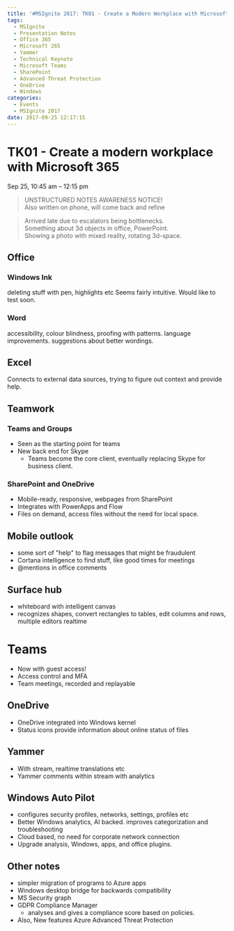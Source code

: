 ```yaml
---
title: '#MSIgnite 2017: TK01 - Create a Modern Workplace with Microsoft 365'
tags:
  - MSIgnite
  - Presentation Notes
  - Office 365
  - Microsoft 265
  - Yammer
  - Technical Keynote
  - Microsoft Teams
  - SharePoint
  - Advanced Threat Protection
  - OneDrive
  - Windows
categories:
  - Events
  - MSIgnite 2017
date: 2017-09-25 12:17:15
---
```


# TK01 - Create a modern workplace with Microsoft 365

Sep 25, 10:45 am – 12:15 pm

>UNSTRUCTURED NOTES AWARENESS NOTICE!  
Also written on phone, will come back and refine

>Arrived late due to escalators being bottlenecks.  
Something about 3d objects in office, PowerPoint.  
Showing a photo with mixed reality, rotating 3d-space. 

## Office

### Windows Ink

deleting stuff with pen, highlights etc
Seems fairly intuitive. Would like to test soon.

### Word

accessibility, colour blindness, proofing with patterns.
language improvements. suggestions about better wordings. 

## Excel

Connects to external data sources, trying to figure out context and provide help.

## Teamwork

### Teams and Groups

- Seen as the starting point for teams
- New back end for Skype
    - Teams become the core client, eventually replacing Skype for business client.

### SharePoint and OneDrive

- Mobile-ready, responsive, webpages from SharePoint
- Integrates with PowerApps and Flow
- Files on demand, access files without the need for local space.

## Mobile outlook

- some sort of "help" to flag messages that might be fraudulent
- Cortana intelligence to find stuff, like good times for meetings
- @mentions in office comments

## Surface hub

- whiteboard with intelligent canvas
- recognizes shapes, convert rectangles to tables, edit columns and rows, multiple editors realtime

# Teams

- Now with guest access!
- Access control and MFA
- Team meetings, recorded and replayable

## OneDrive

- OneDrive integrated into Windows kernel
- Status icons provide information about online status of files

## Yammer

- With stream, realtime translations etc
- Yammer comments within stream with analytics

## Windows Auto Pilot

- configures security profiles, networks, settings, profiles etc
- Better Windows analytics, AI backed. improves categorization and troubleshooting
- Cloud based, no need for corporate network connection
- Upgrade analysis, Windows, apps, and office plugins.

## Other notes

- simpler migration of programs to Azure apps
- Windows desktop bridge for backwards compatibility
- MS Security graph
- GDPR Compliance Manager
  - analyses and gives a compliance score based on policies.
- Also, New features Azure Advanced Threat Protection
